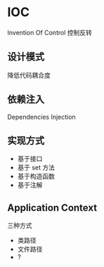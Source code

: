 # IOC

Invention Of Control 控制反转
## 设计模式

降低代码耦合度
## 依赖注入

Dependencies Injection
## 实现方式

- 基于接口
- 基于 set 方法
- 基于构造函数
- 基于注解
## Application Context

三种方式

- 类路径
- 文件路径
- ?